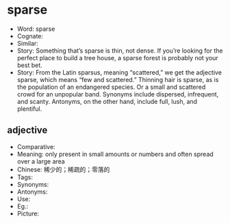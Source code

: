 # sparse

- Word: sparse
- Cognate: 
- Similar: 
- Story: Something that’s sparse is thin, not dense. If you’re looking for the perfect place to build a tree house, a sparse forest is probably not your best bet.
- Story: From the Latin sparsus, meaning “scattered,” we get the adjective sparse, which means “few and scattered.” Thinning hair is sparse, as is the population of an endangered species. Or a small and scattered crowd for an unpopular band. Synonyms include dispersed, infrequent, and scanty. Antonyms, on the other hand, include full, lush, and plentiful.

## adjective

- Comparative: 
- Meaning: only present in small amounts or numbers and often spread over a large area
- Chinese: 稀少的；稀疏的；零落的
- Tags: 
- Synonyms: 
- Antonyms: 
- Use: 
- Eg.: 
- Picture: 

